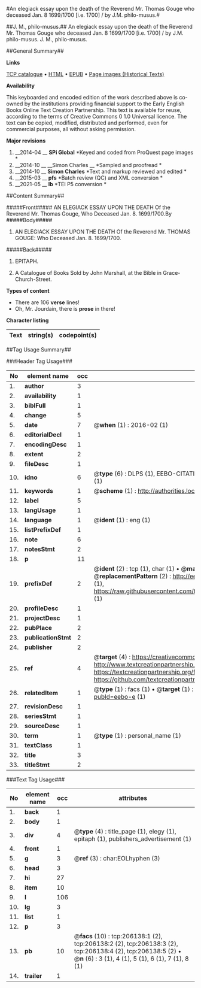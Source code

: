 #An elegiack essay upon the death of the Reverend Mr. Thomas Gouge who deceased Jan. 8 1699/1700 [i.e. 1700] / by J.M. philo-musus.#

##J. M., philo-musus.##
An elegiack essay upon the death of the Reverend Mr. Thomas Gouge who deceased Jan. 8 1699/1700 [i.e. 1700] / by J.M. philo-musus.
J. M., philo-musus.

##General Summary##

**Links**

[TCP catalogue](http://www.ota.ox.ac.uk/tcp/)  • 
[HTML](http://tei.it.ox.ac.uk/tcp/Texts-HTML/free/B26/B26384.html)  • 
[EPUB](http://tei.it.ox.ac.uk/tcp/Texts-EPUB/free/B26/B26384.epub) • 
[Page images (Historical Texts)](https://historicaltexts.jisc.ac.uk/eebo-14923538e)

**Availability**

This keyboarded and encoded edition of the work described above is co-owned by the
    institutions providing financial support to the Early English Books Online Text Creation
    Partnership. This text is available for reuse, according to the terms of  Creative Commons 0 1.0 Universal
    licence. The text can be copied, modified, distributed and performed, even for commercial
    purposes, all without asking permission.

**Major revisions**

1. __2014-04 __ __SPi Global__ *Keyed and coded from ProQuest page images *
1. __2014-10 __ __Simon Charles __ *Sampled and proofread *
1. __2014-10 __ __Simon Charles__ *Text and markup reviewed and edited *
1. __2015-03 __ __pfs__ *Batch review (QC) and XML conversion *
1. __2021-05 __ __lb__ *TEI P5 conversion *

##Content Summary##

#####Front#####
AN ELEGIACK ESSAY UPON THE DEATH Of the Reverend Mr. Thomas Gouge, Who Deceased Jan. 8. 1699/1700.By
#####Body#####

1. AN ELEGIACK ESSAY UPON THE DEATH Of the Reverend Mr. THOMAS GOUGE: Who Deceased Jan. 8. 1699/1700.

#####Back#####

1. EPITAPH.

1. A Catalogue of Books Sold by John Marshall, at the Bible in Grace-Church-Street.

**Types of content**

  * There are 106 **verse** lines!
  * Oh, Mr. Jourdain, there is **prose** in there!

**Character listing**


|Text|string(s)|codepoint(s)|
|---|---|---|

##Tag Usage Summary##

###Header Tag Usage###

|No|element name|occ|attributes|
|---|---|---|---|
|1.|__author__|3||
|2.|__availability__|1||
|3.|__biblFull__|1||
|4.|__change__|5||
|5.|__date__|7| @__when__ (1) : 2016-02 (1)|
|6.|__editorialDecl__|1||
|7.|__encodingDesc__|1||
|8.|__extent__|2||
|9.|__fileDesc__|1||
|10.|__idno__|6| @__type__ (6) : DLPS (1), EEBO-CITATION (1), VID (1), EEBO-PROQUEST (1), STC (1), OCLC (1)|
|11.|__keywords__|1| @__scheme__ (1) : http://authorities.loc.gov/ (1)|
|12.|__label__|5||
|13.|__langUsage__|1||
|14.|__language__|1| @__ident__ (1) : eng (1)|
|15.|__listPrefixDef__|1||
|16.|__note__|6||
|17.|__notesStmt__|2||
|18.|__p__|11||
|19.|__prefixDef__|2| @__ident__ (2) : tcp (1), char (1)  •  @__matchPattern__ (2) : ([0-9\-]+):([0-9IVX]+) (1), (.+) (1)  •  @__replacementPattern__ (2) : http://eebo.chadwyck.com/downloadtiff?vid=$1&page=$2 (1), https://raw.githubusercontent.com/textcreationpartnership/Texts/master/tcpchars.xml#$1 (1)|
|20.|__profileDesc__|1||
|21.|__projectDesc__|1||
|22.|__pubPlace__|2||
|23.|__publicationStmt__|2||
|24.|__publisher__|2||
|25.|__ref__|4| @__target__ (4) : https://creativecommons.org/publicdomain/zero/1.0/ (1), http://www.textcreationpartnership.org/docs/. (1), https://textcreationpartnership.org/faq/#faq05 (1), https://github.com/textcreationpartnership (1)|
|26.|__relatedItem__|1| @__type__ (1) : facs (1)  •  @__target__ (1) : https://data.historicaltexts.jisc.ac.uk/view?pubId=eebo-e (1)|
|27.|__revisionDesc__|1||
|28.|__seriesStmt__|1||
|29.|__sourceDesc__|1||
|30.|__term__|1| @__type__ (1) : personal_name (1)|
|31.|__textClass__|1||
|32.|__title__|3||
|33.|__titleStmt__|2||


###Text Tag Usage###

|No|element name|occ|attributes|
|---|---|---|---|
|1.|__back__|1||
|2.|__body__|1||
|3.|__div__|4| @__type__ (4) : title_page (1), elegy (1), epitaph (1), publishers_advertisement (1)|
|4.|__front__|1||
|5.|__g__|3| @__ref__ (3) : char:EOLhyphen (3)|
|6.|__head__|3||
|7.|__hi__|27||
|8.|__item__|10||
|9.|__l__|106||
|10.|__lg__|3||
|11.|__list__|1||
|12.|__p__|3||
|13.|__pb__|10| @__facs__ (10) : tcp:206138:1 (2), tcp:206138:2 (2), tcp:206138:3 (2), tcp:206138:4 (2), tcp:206138:5 (2)  •  @__n__ (6) : 3 (1), 4 (1), 5 (1), 6 (1), 7 (1), 8 (1)|
|14.|__trailer__|1||
